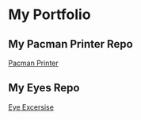 # My Portfolio
## My Pacman Printer Repo
<a href="https://pyrokyu.github.io/PacmenPrinter"> Pacman Printer</a>

## My Eyes Repo
<a href="https://pyrokyu.github.io/EyeExcersise/"> Eye Excersise</a>

